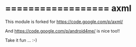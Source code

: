 ==================
axml
==================
This module is forked for https://code.google.com/p/axml/

And https://code.google.com/p/android4me/ is nice too!!

Take it fun ... :-)
